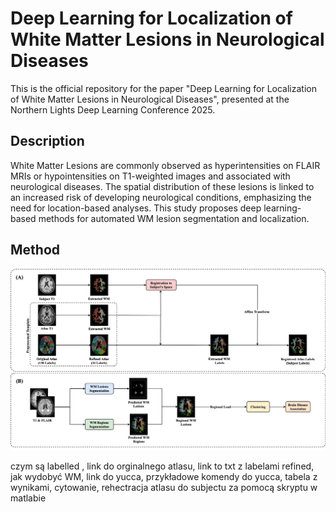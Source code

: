 # Deep Learning for Localization of White Matter Lesions in Neurological Diseases
This is the official repository for the paper "Deep Learning for Localization of White Matter Lesions in Neurological Diseases", presented at the Northern Lights Deep Learning Conference 2025.

## Description
White Matter Lesions are commonly observed as hyperintensities on FLAIR MRIs or hypointensities on T1-weighted images and associated with neurological diseases. The spatial distribution of these lesions is linked to an increased risk of developing neurological conditions, emphasizing the need for location-based analyses. This study proposes deep learning-based methods for automated WM lesion segmentation and localization.

## Method 

![pipeline](https://github.com/juliamachnio/WMHLocalization/blob/main/img.jpg)

czym są labelled , link do orginalnego atlasu, link to txt z labelami refined, jak wydobyć WM, link do yucca, przykładowe komendy do yucca, tabela z wynikami, cytowanie, rehectracja atlasu do subjectu za pomocą skryptu w matlabie 


